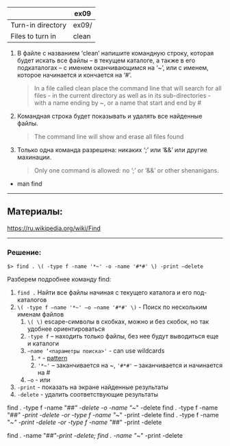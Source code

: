 | 	                  |  ex09	            |
| ------------------ | -------------------|
| Turn-in directory  |  ex09/	      	   |
| Files to turn in   |  clean	       	   |

1. В файле с названием ‘clean’ напишите командную строку, которая будет искать все файлы – в текущем каталоге, а также в его подкаталогах – с именем оканчивающимся на ‘~’, или с именем, которое начинается и кончается на ‘#’.
   > In a file called clean place the command line that will search for all files - in the current directory as well as in its sub-directories - with a name ending by ~, or a name that start and end by #
2. Командная строка будет показывать и удалять все найденные файлы.
   > The command line will show and erase all files found

3. Только одна команда разрешена: никаких ‘;’ или ‘&&’ или другие махинации.
   > Only one command is allowed: no ’;’ or ’&&’ or other shenanigans.

* man find

---

## Материалы: ##
https://ru.wikipedia.org/wiki/Find

---

### Решение: ##

```
$> find . \( -type f -name '*~' -o -name '#*#' \) -print –delete
```

Разберем подробнее команду find:
1. `find .` Найти все файлы начиная с текущего каталога и его под-каталогов
2. `\( -type f –name '*~' –o –name '#*#' \)` - Поиск по нескольким именам файлов
   1. `\( \)` escape-символы в скобках, можно и без скобок, но так удобнее ориентироваться
   2. `-type f` – находить только файлы, без нее будут выводиться еще и каталоги
   3. `–name ‘<параметры поиска>'` - can use wildcards
      1. `*` - [pattern](https://younglinux.info/pattern)
      2. `'*~'` – заканчивается на ~, `'#*#'` – заканчивается и начинается на #
   4. `–o` - или   
3. `-print` - показать на экране найденные результаты
4. `-delete` - удалить соответствующие результаты

find . -type f -name "#*#" -delete -o -name "*~" -delete
find . -type f -name "#*#" -print -delete -or -type f -name "*~" -print -delete
find . -type f -name "*~" -print -delete -or -type f -name "#*#" -print -delete


find .  -name "#*#"-print -delete; find . -name "*~" -print -delete
